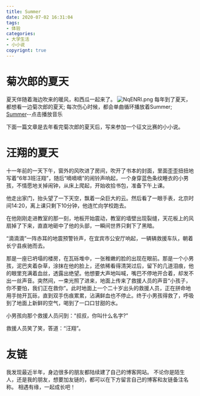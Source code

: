 ```yaml
---
title: Summer
date: 2020-07-02 16:31:04
tags:
- 体验
categories: 
- 大学生活	
- 小小说	
copyrignt: true
---
```

# 菊次郎的夏天
夏天伴随着海边吹来的暖风，和西瓜一起来了。
![NqENRI.png](https://s1.ax1x.com/2020/07/02/NqENRI.png?size=400x400)
每年到了夏天，都想看一边菊次郎的夏天;
每次伤心时候，都会单曲循环播放着Summer;
[Summer](http://music.163.com/song?id=443242&userid=369654532)--点击播放音乐
<!--more-->
下面一篇文章是去年看完菊次郎的夏天后，写来参加一个征文比赛的小小说。
# 汪翔的夏天
十一年前的一天下午，窗外的风吹进了房间，吹开了书本的封面，里面歪歪扭扭地写着“6年3班汪翔”，随后“嘀嘀嘀”的闹铃声响起，一个身穿蓝色条纹睡衣的小男孩，不情愿地关掉闹钟，从床上爬起，开始收拾书包，准备下午上课。

他走出家门，抬头望了一下天空，飘着一朵巨大的云。然后看了一眼手表，北京时间14:20，离上课只剩下10分钟，他连忙向学校跑去。

在他刚刚走进教室的那一刻，地板开始震动，教室的墙壁出现裂缝，天花板上的风扇掉了下来，直直地砸中了他的头部，一瞬间世界只剩下了黑暗。

“滴滴滴”一阵赤耳的地震预警铃声，在宜宾市公安厅响起，一辆辆救援车队，朝着长宁县疾驰而去。

那是一座已坍塌的楼房，在瓦砾堆中，一张稚嫩的脸的出现在眼前。那是一个小男孩，泥巴夹着杂草，涂抹在他的脸上，还依稀看得清哭过后，留下的几道泪痕，他的眼里充满着血丝，透露出绝望。他想要大声地叫喊，嘴巴不停地开合着，却发不出一丝声音。突然间，一束光照了进来，地面上传来了救援人员的声音“小孩子，你不要怕，我们正在救你”。此时地面上一个二十岁出头的救援人员，正在拼命地用手抛开瓦砾，直到双手伤痕累累，沾满鲜血也不停止。终于小男孩得救了，呼吸到了地面上新鲜的空气，喝到了一口口甘甜的水。

小男孩向那个救援人员问到：“叔叔，你叫什么名字?”

救援人员笑了笑，答道：“汪翔”。
# 友链
我发现最近半年，身边很多的朋友都陆续建了自己的博客网站。
不论你是陌生人，还是我的朋友，想要加友链的，都可以在下方留言自己的博客和友链备注名称。
相遇有缘，一起成长吧！